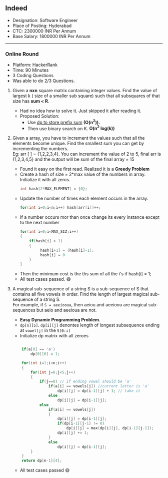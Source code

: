 ## Indeed

- Designation: Software Engineer
- Place of Posting: Hyderabad
- CTC: 2300000 INR Per Annum
- Base Salary: 1800000 INR Per Annum

---

### Online Round

- Platform: HackerRank
- Time: 90 Minutes
- 3 Coding Questions
- Was able to do 2/3 Questions.

1. Given a **nxn** square matrix containing integer values. Find the value of largest k ( size of a smaller sub square) such that all subsquares of that size has **sum < R**.  

    - Had no idea how to solve it. Just skipped it after reading it.
    - Proposed Solution: 
        + Use [dp to store prefix sum](https://www.geeksforgeeks.org/prefix-sum-2d-array/) **(O(n<sup>2</sup>)).**
        + Then use binary search on K. **O(n<sup>2</sup> log(k))**

2. Given a array, you have to increment the values such that all the elements become unique. Find the smallest sum you can get by incrementing the numbers.  
Eg: arr [ ] = {1,2,2,3,4}. You can increment the value of 2 to 5, final arr is {1,2,3,4,5} and the output will be sum of the final array = 15    
    - Found it easy on the first read. Realized it is a **Greedy Problem**
    - Create a hash of size = 2*max value of the numbers in array. Initialize it with all zeros.  
       ```cpp
       int hash[2*MAX_ELEMENT] = {0};
       ```
    - Update the number of times each element occurs in the array.  
       ```cpp
       for(int i=0;i<n;i++) hash[arr[i]]++;
       ```
    - If a number occurs mor than once change its every instance except to the next number  
       ```cpp
       for(int i=0;i<MAX_SIZ;i++)
       {
           if(hash[i] > 1)
           {
                hash[i+1] = (hash[i]-1);
                hash[i] = 0
           }
       }
       ```
    - Then the minimum cost is the ths sum of all the i's if hash[i] = 1; 
    - All test cases passed. :smile:   

3. A magical sub-sequence of a string S is a sub-sequence of S that contains all five vowels in order. Find the length of largest magical sub-sequence of a string S.  
For example, if ``S = aeeiooua``, then aeiou and aeeioou are magical sub-sequences but aeio and aeeioua are not.
    - **Easy Dynamic Programming Problem.**
    - `dp[n][5]`. `dp[i][j]` denontes length of longest subsequence ending at `vowel[j]` in the `S[0:i]`
    - Initialize dp matrix with all zeroes
    ```cpp

        if(a[0] == 'a')
            dp[0][0] = 1;   

        for(int i=1;i<n;i++)
        {
            for(int j=0;j<5;j++)
            {
                if(j==0) // if ending vowel should be 'a'
                    if(a[i] == vowels[j]) //current letter is 'a'
                        dp[i][j] = dp[i-1][j] + 1; // take it
                    else
                        dp[i][j] = dp[i-1][j]; 
                else
                    if(a[i] == vowels[j])
                    {
                        dp[i][j] = dp[i-1][j];
                        if(dp[i-1][j-1] != 0)
                            dp[i][j] = max(dp[i][j], dp[i-1][j-1]);
                        dp[i][j] += 1;
                    }
                    else
                        dp[i][j] = dp[i-1][j];
            }
        }
        return dp[n-1][4];
    ```
    - All test cases passed :smile:
